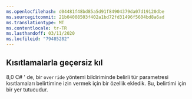 ```yaml
---
ms.openlocfilehash: d04481f48bd85a5d91f84904379da07d19120dbe
ms.sourcegitcommit: 21b04008503f402a1bd72fd31496f5604bd8a6ad
ms.translationtype: MT
ms.contentlocale: tr-TR
ms.lasthandoff: 03/11/2020
ms.locfileid: "79485282"
---
```

## <a name="override-with-constraints"></a>Kısıtlamalarla geçersiz kıl

8,0 C# ' de, bir `override` yöntemi bildiriminde belirli tür parametresi kısıtlamaları belirtimine izin vermek için bir özellik ekledik. Bu, belirtimi için bir yer tutucudur.
